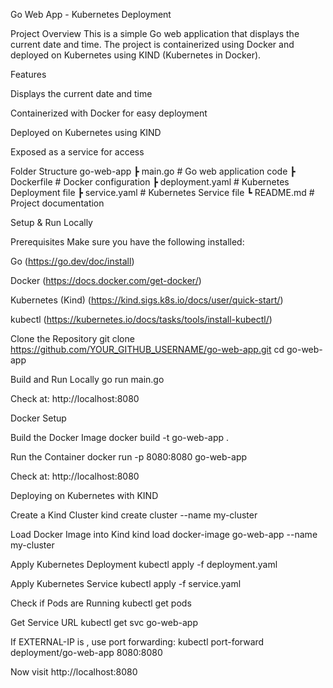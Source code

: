 Go Web App - Kubernetes Deployment

Project Overview
This is a simple Go web application that displays the current date and time. The project is containerized using Docker and deployed on Kubernetes using KIND (Kubernetes in Docker).

Features

Displays the current date and time

Containerized with Docker for easy deployment

Deployed on Kubernetes using KIND

Exposed as a service for access

Folder Structure
go-web-app
┣ main.go # Go web application code
┣ Dockerfile # Docker configuration
┣ deployment.yaml # Kubernetes Deployment file
┣ service.yaml # Kubernetes Service file
┗ README.md # Project documentation

Setup & Run Locally

Prerequisites
Make sure you have the following installed:

Go (https://go.dev/doc/install)

Docker (https://docs.docker.com/get-docker/)

Kubernetes (Kind) (https://kind.sigs.k8s.io/docs/user/quick-start/)

kubectl (https://kubernetes.io/docs/tasks/tools/install-kubectl/)

Clone the Repository
git clone https://github.com/YOUR_GITHUB_USERNAME/go-web-app.git
cd go-web-app

Build and Run Locally
go run main.go

Check at: http://localhost:8080

Docker Setup

Build the Docker Image
docker build -t go-web-app .

Run the Container
docker run -p 8080:8080 go-web-app

Check at: http://localhost:8080

Deploying on Kubernetes with KIND

Create a Kind Cluster
kind create cluster --name my-cluster

Load Docker Image into Kind
kind load docker-image go-web-app --name my-cluster

Apply Kubernetes Deployment
kubectl apply -f deployment.yaml

Apply Kubernetes Service
kubectl apply -f service.yaml

Check if Pods are Running
kubectl get pods

Get Service URL
kubectl get svc go-web-app

If EXTERNAL-IP is <none>, use port forwarding:
kubectl port-forward deployment/go-web-app 8080:8080

Now visit http://localhost:8080
